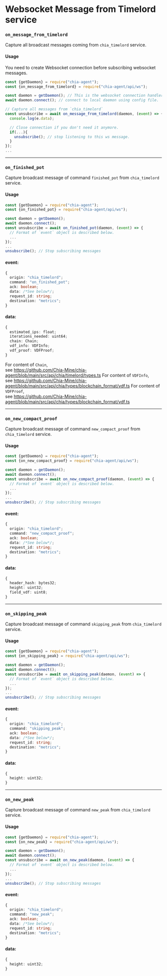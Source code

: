 # Websocket Message from Timelord service

### `on_message_from_timelord`
Capture all broadcast messages coming from `chia_timelord` service.

#### Usage
You need to create Websocket connection before subscribing websocket messages.
```js
const {getDaemon} = require("chia-agent");
const {on_message_from_timelord} = require("chia-agent/api/ws");

const daemon = getDaemon(); // This is the websocket connection handler
await daemon.connect(); // connect to local daemon using config file.

// Capture all messages from `chia_timelord`
const unsubscribe = await on_message_from_timelord(daemon, (event) => {
  console.log(e.data);

  // Close connection if you don't need it anymore.
  if(...){
    unsubscribe(); // stop listening to this ws message.
  }
});
...
```

---

### `on_finished_pot`
Capture broadcast message of command `finished_pot` from `chia_timelord` service.

#### Usage
```typescript
const {getDaemon} = require("chia-agent");
const {on_finished_pot} = require("chia-agent/api/ws");

const daemon = getDaemon();
await daemon.connect();
const unsubscribe = await on_finished_pot(daemon, (event) => {
  // Format of `event` object is described below.
  ...
});
...
unsubscribe(); // Stop subscribing messages
```

#### event:
```typescript
{
  origin: "chia_timelord";
  command: "on_finished_pot";
  ack: boolean;
  data: /*See below*/;
  request_id: string;
  destination: "metrics";
}
```
#### data:
```typescript
{
  estimated_ips: float;
  iterations_needed: uint64;
  chain: Chain;
  vdf_info: VDFInfo;
  vdf_proof: VDFProof;
}
```
For content of `Chain`,  
see https://github.com/Chia-Mine/chia-agent/blob/main/src/api/chia/timelord/types.ts
For content of `VDFInfo`,  
see https://github.com/Chia-Mine/chia-agent/blob/main/src/api/chia/types/blockchain_format/vdf.ts
For content of `VDFProof`,  
see https://github.com/Chia-Mine/chia-agent/blob/main/src/api/chia/types/blockchain_format/vdf.ts

---

### `on_new_compact_proof`
Capture broadcast message of command `new_compact_proof` from `chia_timelord` service.

#### Usage
```typescript
const {getDaemon} = require("chia-agent");
const {on_new_compact_proof} = require("chia-agent/api/ws");

const daemon = getDaemon();
await daemon.connect();
const unsubscribe = await on_new_compact_proof(daemon, (event) => {
  // Format of `event` object is described below.
  ...
});
...
unsubscribe(); // Stop subscribing messages
```

#### event:
```typescript
{
  origin: "chia_timelord";
  command: "new_compact_proof";
  ack: boolean;
  data: /*See below*/;
  request_id: string;
  destination: "metrics";
}
```
#### data:
```typescript
{
  header_hash: bytes32;
  height: uint32;
  field_vdf: uint8;
}
```

---

### `on_skipping_peak`
Capture broadcast message of command `skipping_peak` from `chia_timelord` service.

#### Usage
```typescript
const {getDaemon} = require("chia-agent");
const {on_skipping_peak} = require("chia-agent/api/ws");

const daemon = getDaemon();
await daemon.connect();
const unsubscribe = await on_skipping_peak(daemon, (event) => {
  // Format of `event` object is described below.
  ...
});
...
unsubscribe(); // Stop subscribing messages
```

#### event:
```typescript
{
  origin: "chia_timelord";
  command: "skipping_peak";
  ack: boolean;
  data: /*See below*/;
  request_id: string;
  destination: "metrics";
}
```
#### data:
```typescript
{
  height: uint32;
}
```

---

### `on_new_peak`
Capture broadcast message of command `new_peak` from `chia_timelord` service.

#### Usage
```typescript
const {getDaemon} = require("chia-agent");
const {on_new_peak} = require("chia-agent/api/ws");

const daemon = getDaemon();
await daemon.connect();
const unsubscribe = await on_new_peak(daemon, (event) => {
  // Format of `event` object is described below.
  ...
});
...
unsubscribe(); // Stop subscribing messages
```

#### event:
```typescript
{
  origin: "chia_timelord";
  command: "new_peak";
  ack: boolean;
  data: /*See below*/;
  request_id: string;
  destination: "metrics";
}
```
#### data:
```typescript
{
  height: uint32;
}
```
